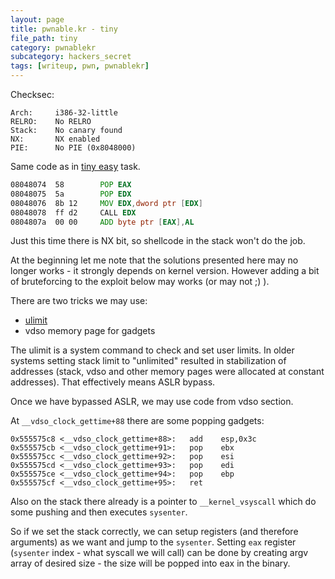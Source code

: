 ```yaml
---
layout: page
title: pwnable.kr - tiny
file_path: tiny
category: pwnablekr
subcategory: hackers_secret
tags: [writeup, pwn, pwnablekr]
---
```



Checksec:
```
Arch:     i386-32-little
RELRO:    No RELRO
Stack:    No canary found
NX:       NX enabled
PIE:      No PIE (0x8048000)
```

Same code as in [tiny easy](/pwnablekr/rookiss/tiny_easy/) task.
```asm
08048074  58        POP EAX
08048075  5a        POP EDX
08048076  8b 12     MOV EDX,dword ptr [EDX]
08048078  ff d2     CALL EDX
0804807a  00 00     ADD byte ptr [EAX],AL
```

Just this time there is NX bit, so shellcode in the stack won't do the job. 

At the beginning let me note that the solutions presented here may no longer works - it strongly depends on kernel version. However adding a bit of bruteforcing to the exploit below may works (or may not ;) ).

There are two tricks we may use:
  * [ulimit](https://www.exploit-db.com/exploits/39669)
  * vdso memory page for gadgets

The ulimit is a system command to check and set user limits. In older systems setting stack limit to "unlimited" resulted in stabilization of addresses (stack, vdso and other memory pages were allocated at constant addresses). That effectively means ASLR bypass.

Once we have bypassed ASLR, we may use code from vdso section.

At `__vdso_clock_gettime+88` there are some popping gadgets:
```
0x555575c8 <__vdso_clock_gettime+88>:   add    esp,0x3c
0x555575cb <__vdso_clock_gettime+91>:   pop    ebx
0x555575cc <__vdso_clock_gettime+92>:   pop    esi
0x555575cd <__vdso_clock_gettime+93>:   pop    edi
0x555575ce <__vdso_clock_gettime+94>:   pop    ebp
0x555575cf <__vdso_clock_gettime+95>:   ret 
```

Also on the stack there already is a pointer to `__kernel_vsyscall` which do some pushing and then executes `sysenter`.

So if we set the stack correctly, we can setup registers (and therefore arguments) as we want and jump to the `sysenter`. Setting `eax` register (`sysenter` index - what syscall we will call) can be done by creating argv array of desired size - the size will be popped into eax in the binary.

